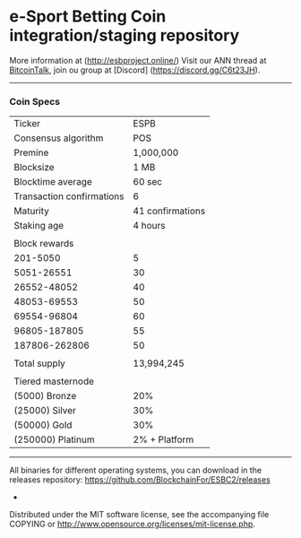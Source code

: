 e-Sport Betting Coin integration/staging repository
======================================
More information at (http://esbproject.online/)
Visit our ANN thread at [BitcoinTalk](https://bitcointalk.org/index.php?topic=4889530.0), join ou group at [Discord] (https://discord.gg/C6t23JH).

***

### Coin Specs

<table>
<tr><td>Ticker</td><td>ESPB</td></tr>
<tr><td>Consensus algorithm</td><td>POS</td></tr>
<tr><td>Premine</td><td>1,000,000</td></tr>
<tr><td>Blocksize</td><td>1 MB</td></tr>
<tr><td>Blocktime average</td><td>60 sec</td></tr>
<tr><td>Transaction confirmations</td><td>6</td></tr>
<tr><td>Maturity</td><td>41 confirmations</td></tr>
<tr><td>Staking age</td><td>4 hours</td></tr>
<tr><td></td><td></td></tr>
<tr><td>Block rewards</td><td></td></tr>
<tr><td>201-5050</td><td>5</td></tr>
<tr><td>5051-26551</td><td>30</td></tr>
<tr><td>26552-48052</td><td>40</td></tr>
<tr><td>48053-69553</td><td>50</td></tr>
<tr><td>69554-96804</td><td>60</td></tr>
<tr><td>96805-187805</td><td>55</td></tr>
<tr><td>187806-262806</td><td>50</td></tr>
<tr><td></td><td></td></tr>
<tr><td>Total supply</td><td>13,994,245</td></tr>
<tr><td></td><td></td></tr>
<tr><td>Tiered masternode</td><td></td></tr>
<tr><td>(5000) Bronze</td><td>20%</td></tr>
<tr><td>(25000) Silver</td><td>30%</td></tr>
<tr><td>(50000) Gold</td><td>30%</td></tr>
<tr><td>(250000) Platinum</td><td>2% + Platform</td></tr>
</table>

***

All binaries for different operating systems, you can download in the releases repository:
https://github.com/BlockchainFor/ESBC2/releases

-
Distributed under the MIT software license, see the accompanying file COPYING or http://www.opensource.org/licenses/mit-license.php.
